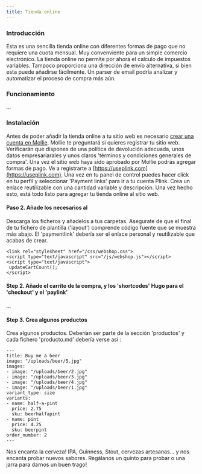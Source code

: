 ```yaml
---
title: Tienda online
---
```


### Introducción

Esta es una sencilla tienda online con diferentes formas de pago que no requiere una cuota mensual. Muy convenviente para un simple comercio electrónico. La tienda online no
permite por ahora el calculo de impuestos variables. Tampoco proporciona una dirección de envío alternativa, si bien esta puede añadirse fácilmente. Un  parser de email podría
analizar y automatizar el proceso de compra más aún.

### Funcionamiento

...

### Instalación


Antes de poder añadir la tienda online a tu sitio web es necesario [crear una cuenta en Mollie](https://www.mollie.com). Mollie te preguntará si quieres registrar tu sitio
web. Verificarán que dispones de una política de devolución adecuada, unos datos empresariarales y unos claros 'términos y condiciones generales de compra'. Una vez el sitio web
haya sido aprobado por Mollie podrás agregar formas de pago.  Ve a registrarte a [https://useplink.com](https://useplink.com). Una vez en tu panel de control puedes hacer click en
tu perfil y seleccionar 'Payment links' para ir a tu cuenta Plink. Crea un enlace reutilizable con una cantidad variable y descripción. Una vez hecho esto, está todo listo para
agregar tu tienda online al sitio web.

#### Paso 2. Añade los <scripts> necesarios al <footer>

Descarga los ficheros y añadelos a tus carpetas. Asegurate de que el final de tu fichero de plantilla ('layout') comprende código fuente que se muestra más abajo. El 'paymentlink'
debería ser el enlace personal y reutilizable que acabas de crear.

```
<link rel="stylesheet" href="/css/webshop.css">
<script type="text/javascript" src="/js/webshop.js"></script>
<script type="text/javascript">
 updateCartCount();
</script>
```

#### Step 2. Añade el carrito de la compra, y los 'shortcodes' Hugo para el 'checkout' y el 'paylink'

...



#### Step 3. Crea algunos productos

Crea algunos productos. Deberían ser parte de la sección 'productos' y cada fichero 'producto.md' debería verse así :

```
---
title: Buy me a beer
image: "/uploads/beer/5.jpg"
images:
- image: "/uploads/beer/2.jpg"
- image: "/uploads/beer/3.jpg"
- image: "/uploads/beer/4.jpg"
- image: "/uploads/beer/1.jpg"
variant_type: size
variants:
- name: half-a-pint
  price: 2.75
  sku: beerhalfapint
- name: pint
  price: 4.25
  sku: beerpint
order_number: 2
---
```

Nos encanta la cerveza! IPA, Guinness, Stout, cervezas artesanas... y nos encanta probar nuevos sabores. Regálanos un quinto para probar o una jarra para darnos un buen trago!


